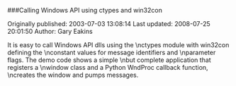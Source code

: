 ###Calling Windows API using ctypes and win32con

Originally published: 2003-07-03 13:08:14
Last updated: 2008-07-25 20:01:50
Author: Gary Eakins

It is easy to call Windows API dlls using the\nctypes module with win32con defining the\nconstant values for message identifiers and\nparameter flags. The demo code shows a simple\nbut complete application that registers a\nwindow class and a Python WndProc callback function,\ncreates the window and pumps messages.